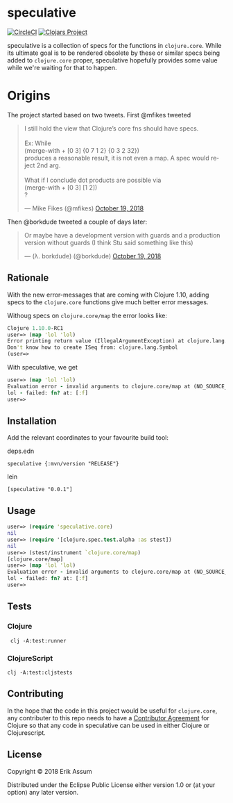 # speculative
[![CircleCI](https://circleci.com/gh/slipset/speculative/tree/master.svg?style=svg)](https://circleci.com/gh/slipset/speculative/tree/master)
[![Clojars Project](https://img.shields.io/clojars/v/speculative.svg)](https://clojars.org/speculative)

speculative is a collection of specs for the functions in `clojure.core`. While its ultimate goal is to be rendered obsolete by these or similar specs being added to `clojure.core` proper, speculative hopefully provides some value while we're waiting for that to happen.

# Origins

The project started based on two tweets. First @mfikes tweeted

<blockquote class="twitter-tweet" data-lang="en"><p lang="en" dir="ltr">I still hold the view that Clojure’s core fns should have specs. <br><br>Ex: While<br> (merge-with + [0 3] {0 7 1 2} {0 3 2 32})<br>produces a reasonable result, it is not even a map. A spec would reject 2nd arg.<br><br>What if I conclude dot products are possible via<br> (merge-with + [0 3] [1 2])<br>?</p>&mdash; Mike Fikes (@mfikes) <a href="https://twitter.com/mfikes/status/1053304266239197184?ref_src=twsrc%5Etfw">October 19, 2018</a></blockquote> <script async src="https://platform.twitter.com/widgets.js" charset="utf-8"></script> 

Then @borkdude tweeted a couple of days later:
<blockquote class="twitter-tweet" data-conversation="none" data-lang="en"><p lang="en" dir="ltr">Or maybe have a development version with guards and a production version without guards (I think Stu said something like this)</p>&mdash; (λ. borkdude) (@borkdude) <a href="https://twitter.com/borkdude/status/1053404362062606336?ref_src=twsrc%5Etfw">October 19, 2018</a></blockquote> <script async src="https://platform.twitter.com/widgets.js" charset="utf-8"></script> 

## Rationale

With the new error-messages that are coming with Clojure 1.10, adding specs to the `clojure.core` functions give much better error messages.

Withoug specs on `clojure.core/map` the error looks like:

```clojure
Clojure 1.10.0-RC1
user=> (map 'lol 'lol)
Error printing return value (IllegalArgumentException) at clojure.lang.RT.seqFrom (RT.java:551).
Don't know how to create ISeq from: clojure.lang.Symbol
(user=>
```

With speculative, we get 

```clojure
user=> (map 'lol 'lol)
Evaluation error - invalid arguments to clojure.core/map at (NO_SOURCE_FILE:4).
lol - failed: fn? at: [:f]
user=>
```

## Installation

Add the relevant coordinates to your favourite build tool:

deps.edn

```
speculative {:mvn/version "RELEASE"}
```


lein

```
[speculative "0.0.1"]
```

## Usage

```clojure
user=> (require 'speculative.core)
nil
user=> (require '[clojure.spec.test.alpha :as stest])
nil
user=> (stest/instrument `clojure.core/map)
[clojure.core/map]
user=> (map 'lol 'lol)
Evaluation error - invalid arguments to clojure.core/map at (NO_SOURCE_FILE:4).
lol - failed: fn? at: [:f]
user=>

```

## Tests

### Clojure

     clj -A:test:runner
     
### ClojureScript

    clj -A:test:cljstests
    
## Contributing

In the hope that the code in this project would be useful for `clojure.core`, any contributer to this repo needs to have a 
[Contributor Agreement](https://clojure.org/community/contributing) for Clojure so that any code in speculative can be used in either Clojure or Clojurescript.

## License

Copyright © 2018 Erik Assum

Distributed under the Eclipse Public License either version 1.0 or (at
your option) any later version.
